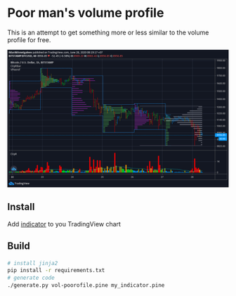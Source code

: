 # Poor man's volume profile

This is an attempt to get something more or less similar to the volume profile for free.

![Screenshot](screenshot.png)


## Install

Add [indicator][install] to you TradingView chart


## Build

```bash
# install jinja2
pip install -r requirements.txt
# generate code
./generate.py vol-poorofile.pine my_indicator.pine
```

[install]: https://www.tradingview.com/script/IWdpl712-Poor-man-s-volume-profile/
